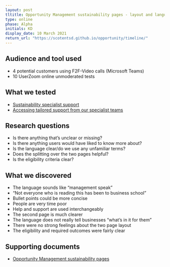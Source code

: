 ```yaml
---
layout: post
tltitle: Opportunity Management sustainability pages - layout and language testing
type: online
phase: Alpha
initials: KD
display_date: 10 March 2021
return_url: "https://scotentsd.github.io/opportunity/timeline/"
---
```


## Audience and tool used
- 4 potential customers using F2F-Video calls (Microsoft Teams)
- 10 UserZoom online unmoderated tests

## What we tested
- [Sustainability specialist support](https://taob1x.axshare.com/#id=ktsx3n&p=specialist_sustainability_support&dp=0&fn=0&)
- [Accessing tailored support from our specialist teams](https://taob1x.axshare.com/#id=rqzfsa&p=accessing_tailored_support&dp=0&fn=0&) 

## Research questions
- Is there anything that’s unclear or missing?
- Is there anything users would have liked to know more about?
- Is the language clear/do we use any unfamiliar terms?
- Does the splitting over the two pages helpful?
- Is the eligibility criteria clear?

## What we discovered
- The language sounds like “management speak”
- “Not everyone who is reading this has been to business school”
- Bullet points could be more concise
- People are very time poor
- Help and support are used interchangeably
- The second page is much clearer
- The language does not really tell businesses “what’s in it for them”
- There were no strong feelings about the two page layout
- The eligibility and required outcomes were fairly clear

## Supporting documents
- [Opportunity Management sustainability pages](/opportunity/files/2021_03_10_OM_Pages.pdf)
